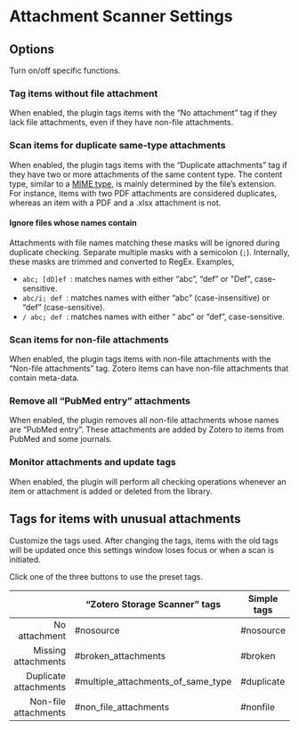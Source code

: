 Attachment Scanner Settings
=======

Options
-------
Turn on/off specific functions.
### Tag items without file attachment
When enabled, the plugin tags items with the “No attachment” tag if they lack file attachments, even if they have non-file attachments.

### Scan items for duplicate same-type attachments
When enabled, the plugin tags items with the “Duplicate attachments” tag if they have two or more attachments of the same content type. The content type, similar to a [MIME type](https://en.wikipedia.org/wiki/Media_type), is mainly determined by the file’s extension. For instance, items with two PDF attachments are considered duplicates, whereas an item with a PDF and a .xlsx attachment is not.

#### Ignore files whose names contain
Attachments with file names matching these masks will be ignored during duplicate checking. Separate multiple masks with a semicolon (`;`). Internally, these masks are trimmed and converted to RegEx. Examples,
- `abc; [dD]ef `: matches names with either “abc”, “def” or "Def", case-sensitive.
- `abc/i; def `: matches names with either “abc” (case-insensitive) or “def” (case-sensitive).
- `/ abc; def `: matches names with either “ abc” or “def”, case-sensitive.

### Scan items for non-file attachments
When enabled, the plugin tags items with non-file attachments with the “Non-file attachments” tag. Zotero items can have non-file attachments that contain meta-data.

### Remove all “PubMed entry” attachments
When enabled, the plugin removes all non-file attachments whose names are “PubMed entry”. These attachments are added by Zotero to items from PubMed and some journals.

### Monitor attachments and update tags
When enabled, the plugin will perform all checking operations whenever an item or attachment is added or deleted from the library.


Tags for items with unusual attachments
-------
Customize the tags used. After changing the tags, items with the old tags will be updated once this settings window loses focus or when a scan is initiated.

Click one of the three buttons to use the preset tags.

|                       | “Zotero Storage Scanner” tags      | Simple tags | Emoji tags   |
| --------------------: | ---------------------------------- | ----------- | ------------ |
| No attachment         | #nosource                          | #nosource   | ❌ nosource  |
| Missing attachments   | #broken_attachments                | #broken     | 🚫 broken    |
| Duplicate attachments | #multiple_attachments_of_same_type | #duplicate  | ‼️ duplicate |
| Non-file attachments  | #non_file_attachments              | #nonfile    | ❓ nonfile   |
